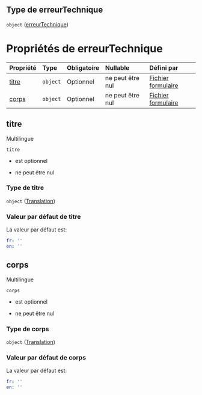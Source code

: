 ## Type de erreurTechnique

`object` ([erreurTechnique](frw-definitions-messages-properties-erreurtechnique.md))

# Propriétés de erreurTechnique

| Propriété       | Type     | Obligatoire | Nullable         | Défini par                                                                                                                            |
| :-------------- | :------- | :---------- | :--------------- | :------------------------------------------------------------------------------------------------------------------------------------ |
| [titre](#titre) | `object` | Optionnel   | ne peut être nul | [Fichier formulaire](frw-definitions-translation.md "schemas/form#/definitions/Messages/properties/erreurTechnique/properties/titre") |
| [corps](#corps) | `object` | Optionnel   | ne peut être nul | [Fichier formulaire](frw-definitions-translation.md "schemas/form#/definitions/Messages/properties/erreurTechnique/properties/corps") |

## titre

Multilingue

`titre`

*   est optionnel

*   ne peut être nul

### Type de titre

`object` ([Translation](frw-definitions-translation.md))

### Valeur par défaut de titre

La valeur par défaut est:

```yaml
fr: ''
en: ''

```

## corps

Multilingue

`corps`

*   est optionnel

*   ne peut être nul

### Type de corps

`object` ([Translation](frw-definitions-translation.md))

### Valeur par défaut de corps

La valeur par défaut est:

```yaml
fr: ''
en: ''

```
